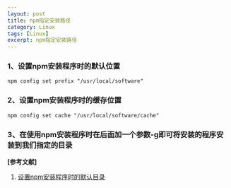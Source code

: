 ```yaml
---
layout: post
title: npm指定安装路径
category: Linux
tags: [Linux]
excerpt: npm指定安装路径
---
```


### 1、设置npm安装程序时的默认位置 ###

    npm config set prefix "/usr/local/software"


### 2、设置npm安装程序时的缓存位置 ###
    npm config set cache "/usr/local/software/cache"

### 3、在使用npm安装程序时在后面加一个参数-g即可将安装的程序安装到我们指定的目录 ###


**[参考文献]**

1. [设置npm安装程序时的默认目录](https://blog.csdn.net/friendan/article/details/50830671/ "设置npm安装程序时的默认目录")